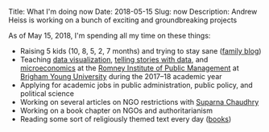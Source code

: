 Title: What I'm doing now
Date: 2018-05-15
Slug: now
Description: Andrew Heiss is working on a bunch of exciting and groundbreaking projects

As of May 15, 2018, I'm spending all my time on these things:

* Raising 5 kids (10, 8, 5, 2, 7 months) and trying to stay sane ([family blog](http://www.heissatopia.com/))
* Teaching [data visualization](https://datavizf17.classes.andrewheiss.com/), [telling stories with data](https://storiesf17.classes.andrewheiss.com/), and [microeconomics](https://econw18.classes.andrewheiss.com/) at the [Romney Institute of Public Management](https://marriottschool.byu.edu/mpa/) at [Brigham Young University](https://home.byu.edu/home/) during the 2017–18 academic year
* Applying for academic jobs in public administration, public policy, and political science
* Working on several articles on NGO restrictions with [Suparna Chaudhry](http://www.suparnachaudhry.com/)
* Working on a book chapter on NGO&#8288;s and authoritarianism
* Reading some sort of religiously themed text every day ([books](https://www.goodreads.com/review/list/2733632-andrew-heiss?shelf=religious))
